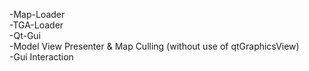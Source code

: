 
-Map-Loader   
-TGA-Loader  
-Qt-Gui   
-Model View Presenter & Map Culling (without use of qtGraphicsView)  
-Gui Interaction
